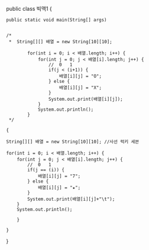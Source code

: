 
public class 빅맥1 {

	public static void main(String[] args) 

	
	/*
	 * 	String[][] 배열 = new String[10][10];
			
			for(int i = 0; i < 배열.length; i++) {
				for(int j = 0; j < 배열[i].length; j++) {
					//  0   1
					if(j < (i+1)) {
						배열[i][j] = "O";			
					} else {
						배열[i][j] = "X";
					}
					System.out.print(배열[i][j]);
				}
				System.out.println();
			}
	 */
	
	{
		
	String[][] 배열 = new String[10][10]; //사선 럭키 세븐
	
	for(int i = 0; i < 배열.length; i++) {
		for(int j = 0; j < 배열[i].length; j++) {
			//  0   1
			if(j == (i)) {
				배열[i][j] = "7";			
			} else {
				배열[i][j] = "★";
			}
			System.out.print(배열[i][j]+"\t");
		}
		System.out.println();
		
		}
	
	}

	
}
